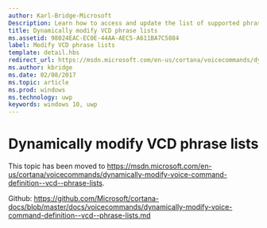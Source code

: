 ```yaml
---
author: Karl-Bridge-Microsoft
Description: Learn how to access and update the list of supported phrases (PhraseList elements) in a Voice Command Definition (VCD) file using the speech recognition result at run time.
title: Dynamically modify VCD phrase lists
ms.assetid: 98024EAC-EC0E-44AA-AEC5-A611BA7C5884
label: Modify VCD phrase lists
template: detail.hbs
redirect_url: https://msdn.microsoft.com/en-us/cortana/voicecommands/dynamically-modify-voice-command-definition--vcd--phrase-lists
ms.author: kbridge
ms.date: 02/08/2017
ms.topic: article
ms.prod: windows
ms.technology: uwp
keywords: windows 10, uwp
---
```


# Dynamically modify VCD phrase lists

This topic has been moved to https://msdn.microsoft.com/en-us/cortana/voicecommands/dynamically-modify-voice-command-definition--vcd--phrase-lists.

Github: https://github.com/Microsoft/cortana-docs/blob/master/docs/voicecommands/dynamically-modify-voice-command-definition--vcd--phrase-lists.md
